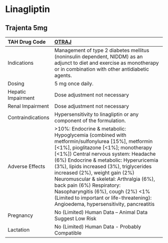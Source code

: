 # Linagliptin

## Trajenta 5mg

| TAH Drug Code      | [**OTRAJ**](https://www.tahsda.org.tw/drugs/hissearch.php?drug_code=OTRAJ)                                                                                                                                                                                                                                                                                                                                                                                                                               |
|:-------------------|:---------------------------------------------------------------------------------------------------------------------------------------------------------------------------------------------------------------------------------------------------------------------------------------------------------------------------------------------------------------------------------------------------------------------------------------------------------------------------------------------------------|
| Indications        | Management of type 2 diabetes mellitus (noninsulin dependent, NIDDM) as an adjunct to diet and exercise as monotherapy or in combination with other antidiabetic agents.                                                                                                                                                                                                                                                                                                                                 |
| Dosing             | 5 mg once daily.                                                                                                                                                                                                                                                                                                                                                                                                                                                                                         |
| Hepatic Impairment | Dose adjustment not necessary                                                                                                                                                                                                                                                                                                                                                                                                                                                                            |
| Renal Impairment   | Dose adjustment not necessary                                                                                                                                                                                                                                                                                                                                                                                                                                                                            |
| Contraindications  | Hypersensitivity to linagliptin or any component of the formulation.                                                                                                                                                                                                                                                                                                                                                                                                                                     |
| Adverse Effects    | >10%: Endocrine & metabolic: Hypoglycemia (combined with metformin/sulfonylurea [15%], metformin [<1%], pioglitazone [<1%]; monotherapy [<1%]) Central nervous system: Headache (6%) Endocrine & metabolic: Hyperuricemia (3%), lipids increased (3%), triglycerides increased (2%), weight gain (2%) Neuromuscular & skeletal: Arthralgia (6%), back pain (6%) Respiratory: Nasopharyngitis (6%), cough (2%) <1% (Limited to important or life-threatening): Angioedema, hypersensitivity, pancreatitis |
| Pregnancy          | No (Limited) Human Data – Animal Data Suggest Low Risk                                                                                                                                                                                                                                                                                                                                                                                                                                                   |
| Lactation          | No (Limited) Human Data - Probably Compatible                                                                                                                                                                                                                                                                                                                                                                                                                                                            |

